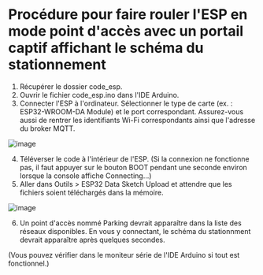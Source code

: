 # Procédure pour faire rouler l'ESP en mode point d'accès avec un portail captif affichant le schéma du stationnement

1. Récupérer le dossier code_esp.
2. Ouvrir le fichier code_esp.ino dans l'IDE Arduino.
3. Connecter l'ESP à l'ordinateur. Sélectionner le type de carte (ex. : ESP32-WROOM-DA Module) et le port correspondant.
Assurez-vous aussi de rentrer les identifiants Wi-Fi correspondants ainsi que l'adresse du broker MQTT.

![image](https://user-images.githubusercontent.com/89463240/229603978-58d71221-2377-4d19-8865-b5e488f622d7.png)

4. Téléverser le code à l'intérieur de l'ESP. 
(Si la connexion ne fonctionne pas, il faut appuyer sur le bouton BOOT pendant une seconde environ lorsque la console affiche Connecting...)
5. Aller dans Outils > ESP32 Data Sketch Upload et attendre que les fichiers soient téléchargés dans la mémoire.

![image](https://user-images.githubusercontent.com/89463240/229604207-ad05dd2a-a6f8-4e10-89b3-223e964e955d.png)

6. Un point d'accès nommé Parking devrait apparaître dans la liste des réseaux disponibles. En vous y connectant, le schéma
du stationnment devrait apparaître après quelques secondes.

(Vous pouvez vérifier dans le moniteur série de l'IDE Arduino si tout est fonctionnel.)
